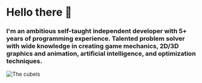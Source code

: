 # Hello there 👋
### I'm an ambitious self-taught independent developer with 5+ years of programming experience. Talented problem solver with wide knowledge in creating game mechanics, 2D/3D graphics and animation, artificial intelligence, and optimization techniques.


![The cubels](https://imgur.com/NQa7DqW)


<!--
**rakansu/rakansu** is a ✨ _special_ ✨ repository because its `README.md` (this file) appears on your GitHub profile.

Here are some ideas to get you started:

- 🔭 I’m currently working on ...
- 🌱 I’m currently learning ...
- 👯 I’m looking to collaborate on ...
- 🤔 I’m looking for help with ...
- 💬 Ask me about ...
- 📫 How to reach me: ...
- 😄 Pronouns: ...
- ⚡ Fun fact: ...
-->

